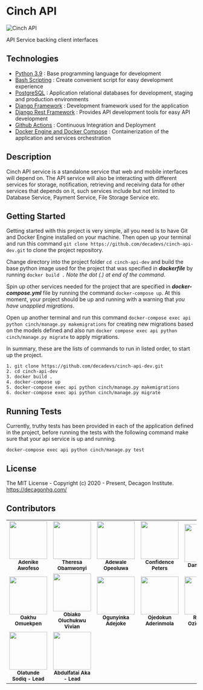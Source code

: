 # Cinch API

![Cinch API](https://github.com/decadevs/cinch-api-dev/workflows/Cinch%20API/badge.svg?branch=main)

API Service backing client interfaces

## Technologies

* [Python 3.9](https://python.org) : Base programming language for development
* [Bash Scripting](https://www.codecademy.com/learn/learn-the-command-line/modules/bash-scripting) : Create convenient script for easy development experience
* [PostgreSQL](https://www.postgresql.org/) : Application relational databases for development, staging and production environments
* [Django Framework](https://www.djangoproject.com/) : Development framework used for the application
* [Django Rest Framework](https://www.django-rest-framework.org/) : Provides API development tools for easy API development
* [Github Actions](https://docs.github.com/en/free-pro-team@latest/actions) : Continuous Integration and Deployment
* [Docker Engine and Docker Compose](https://www.docker.com/) : Containerization of the application and services orchestration

## Description

Cinch API service is a standalone service that web and mobile interfaces will depend on. The API service will also be interacting with different services for storage, notification, retrieving and receiving data for other services that depends on it, such services include but not limited to Database Service, Payment Service, File Storage Service etc.

## Getting Started

Getting started with this project is very simple, all you need is to have Git and Docker Engine installed on your machine. Then open up your terminal and run this command `git clone https://github.com/decadevs/cinch-api-dev.git` to clone the project repository.

Change directory into the project folder `cd cinch-api-dev` and build the base python image used for the project that was specified in ***dockerfile*** by running ` docker build . ` *Note the dot (.) at end of the command*.

Spin up other services needed for the project that are specified in ***docker-compose.yml*** file by running the command `docker-compose up`. At this moment, your project should be up and running with a warning that *you have unapplied migrations*.

Open up another terminal and run this command `docker-compose exec api python cinch/manage.py makemigrations` for creating new migrations based on the models defined and also run `docker compose exec api python cinch/manage.py migrate` to apply migrations.

In summary, these are the lists of commands to run in listed order, to start up the project.

```docker
1. git clone https://github.com/decadevs/cinch-api-dev.git
2. cd cinch-api-dev
3. docker build .
4. docker-compose up
5. docker-compose exec api python cinch/manage.py makemigrations
6. docker-compose exec api python cinch/manage.py migrate
```

## Running Tests

Currently, truthy tests has been provided in each of the application defined in the project, before running the tests with the following command make sure that your api service is up and running.

```docker
docker-compose exec api python cinch/manage.py test
```

## License

The MIT License - Copyright (c) 2020 - Present, Decagon Institute. https://decagonhq.com/

## Contributors

<table>
    <tr>
        <td align="center">
            <div>
                <img src="https://avatars0.githubusercontent.com/u/41590285?s=400&u=94012e0e2613d9dd6178beafd2507f97dab5a241&v=4" width="100px;">
                <br /><sub><b>Adenike Awofeso</b></sub>
            </div>
        </td>
        <td align="center">
            <div>
                <img src="https://avatars3.githubusercontent.com/u/51092098?s=400&u=10dcd25f2fa00bb239a09eb8dfcb225fa370960d&v=4" width="100px;">
                <br /><sub><b>Theresa Obamwonyi</b></sub>
            </div>
        </td>
        <td align="center">
            <div>
                <img src="https://avatars1.githubusercontent.com/u/56796429?s=400u=c3e655f6e821e56a091e892fc52f9d7d4f8ca547&v=4" width="100px;">
                <br /><sub><b>Adewale Opeoluwa</b></sub>
            </div>
        </td>
        <td align="center">
            <div>
                <img src="https://avatars0.githubusercontent.com/u/59091045?s=400&v=4" width="100px;">
                <br /><sub><b>Confidence Peters</b></sub>
            </div>
        </td>
        <td align="center">
            <div>
                <img src="https://avatars1.githubusercontent.com/u/52916285?s=400&v=4" width="100px;">
                <br /><sub><b>Daniju Rafiat</b></sub>
            </div>
        </td>
      </tr>
      <tr>
        <td align="center">
            <div>
                <img src="https://avatars3.githubusercontent.com/u/64494510?s=400&v=4" width="100px;">
                <br /><sub><b>Oakhu Omuekpen</b></sub>
            </div>
        </td>
        <td align="center">
            <div>
                <img src="https://avatars0.githubusercontent.com/u/49284742?s=400&v=4" width="100px;">
                <br /><sub><b>Obiako Oluchukwu Vivian</b></sub>
            </div>
        </td>
        <td align="center">
            <div>
                <img src="https://avatars3.githubusercontent.com/u/68788948?s=400&v=4" width="100px;">
                <br /><sub><b>Ogunyinka Adejoke</b></sub>
            </div>
        </td>
        <td align="center">
            <div>
                <img src="https://avatars3.githubusercontent.com/u/30262896?s=400&v=4" width="100px;">
                <br /><sub><b>Ojedokun Aderinmola</b></sub>
            </div>
        </td>
        <td align="center">
            <div>
                <img src="https://avatars0.githubusercontent.com/u/61936161?s=400&v=4" width="100px;">
                <br /><sub><b>Rafihatu Oziohu Bello</b></sub>
            </div>
        </td>
    </tr>
      <tr>
        <td align="center">
            <div>
                <img src="https://avatars1.githubusercontent.com/u/49355114?s=460&u=17218f01b571cbad08912982baab6c31cc8cf004&v=4" width="100px;">
                <br /><sub><b>Olatunde Sodiq - Lead</b></sub>
            </div>
        </td>
        <td align="center">
            <div>
                <img src="https://avatars2.githubusercontent.com/u/32123313?s=400&u=47a4ad1f36042befcd34800b2f1d99fea7e97e0a&v=4" width="100px;">
                <br /><sub><b>Abdulfatai Aka - Lead</b></sub>
            </div>
        </td>
      </tr>
</table>

